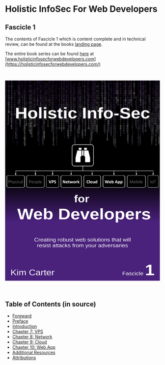 # Holistic InfoSec For Web Developers
## Fascicle 1

The contents of Fascicle 1 which is content complete and in technical review, can be found at the books [landing page](https://f1.holisticinfosecforwebdevelopers.com/).

The entire book series can be found [here](https://holisticinfosecforwebdevelopers.com/) at [www.holisticinfosecforwebdevelopers.com](https://holisticinfosecforwebdevelopers.com/)

<br>

[![](manuscript/images/title_page.png)](https://leanpub.com/holistic-infosec-for-web-developers-fascicle1-vps-network-cloud-webapplications)

<br>

## Table of Contents (in source)

* [Foreward](manuscript/markdown/front/foreword.md)
* [Preface](manuscript/markdown/front/preface.md)
* [Introduction](manuscript/markdown/front/introduction.md)
* [Chapter 7: VPS](manuscript/markdown/main/chapter7.md)
* [Chapter 8: Network](manuscript/markdown/main/chapter8.md)
* [Chapter 9: Cloud](manuscript/markdown/main/chapter9.md)
* [Chapter 10: Web App](manuscript/markdown/main/chapter10.md)
* [Additional Resources](manuscript/markdown/back/additional-resources.md)
* [Attributions](manuscript/markdown/back/attributions.md)



